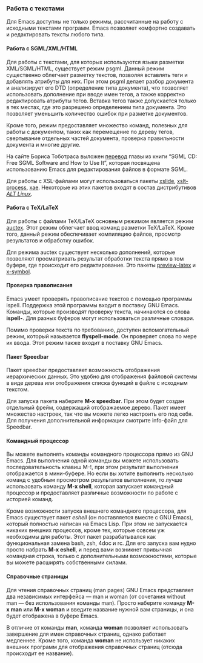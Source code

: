### Работа с текстами

Для Emacs доступны не только режимы, рассчитанные на работу с исходными текстами программ. Emacs позволяет комфортно создавать и редактировать тексты любого типа.

#### Работа с SGML/XML/HTML

Для работы с текстами, для которых используются языки разметки XML/SGML/HTML, существует режим psgml. Данный режим существенно облегчает разметку текстов, позволяя вставлять теги и добавлять атрибуты для них. При этом psgml делает разбор документа и анализирует его DTD (определение типа документа), что позволяет использовать дополнение при вводе имен тегов, а также корректно редактировать атрибуты тегов. Вставка тегов также допускается только в тех местах, где это разрешено определением типа документа. Это позволяет уменьшить количество ошибок при разметке документов.

Кроме того, режим предоставляет множество команд, полезных для работы с документом, таких как перемещение по дереву тегов, свертывание отдельных частей документа, проверка правильности документа и многие другие.

На сайте Бориса Тоботраса выложен [перевод](http://xtalk.msk.su/SGML/em.html) главы из книги “SGML CD: Free SGML Software and How to Use It”, которая посвящена использованию Emacs для редактирования файлов в формате SGML.

Для работы с XSL-файлами могут использоваться пакеты [xslide](http://www.menteith.com/xslide/), [xslt-process](http://xslt-process.sourceforge.net/), [xae](http://xae.sunsite.dk/). Некоторые из этих пакетов входят в состав дистрибутивов _[ALT Linux](http://www.altlinux.ru)_.

#### Работа с TeX/LaTeX

Для работы с файлами TeX/LaTeX основным режимом является режим [auctex](http://mirrors.sunsite.dk/auctex/www/auctex/). Этот режим облегчает ввод команд разметки TeX/LaTeX. Кроме того, данный режим обеспечивает компиляцию файлов, просмотр результатов и обработку ошибок.

Для режима auctex существует несколько дополнений, которые позволяют просматривать результат обработки текста прямо в том буфере, где происходит его редактирование. Это пакеты [preview-latex](http://preview-latex.sourceforge.net) и [x-symbol](http://x-symbol.sourceforge.net/).

#### Проверка правописания

Emacs умеет проверять правописание текстов с помощью программы ispell. Поддержка этой программы входит в поставку GNU Emacs. Команды, которые производят проверку текста, начинаются со слова **ispell-**. Для разных буферов могут использоваться различные словари.

Помимо проверки текста по требованию, доступен вспомогательный режим, который называется **flyspell-mode**. Он проверяет слова по мере их ввода. Этот режим также входит в поставку GNU Emacs.

#### Пакет Speedbar

Пакет speedbar предоставляет возможность отображения иерархических данных. Это удобно для отображения файловой системы в виде дерева или отображения списка функций в файле с исходным текстом.

Для запуска пакета наберите **M-x speedbar**. При этом будет создан отдельный фрейм, содержащий отображаемое дерево. Пакет имеет множество настроек, так что вы можете легко настроить его под себя. Для получения дополнительной информации смотрите info-файл для Speedbar.

#### Командный процессор

Вы можете выполнять команды командного процессора прямо из GNU Emacs. Для выполнения одной команды вы можете использовать последовательность клавиш M-!, при этом результат выполнения отображается в мини-буфере. Но если вы хотите выполнить несколько команд с удобным просмотром результатов выполнения, то лучше использовать команду **M-x shell**, которая запускает командный процессор и предоставляет различные возможности по работе с историей команд.

Кроме возможности запуска внешнего командного процессора, для Emacs существует пакет _eshell_ (он поставляется вместе с GNU Emacs), который полностью написан на Emacs Lisp. При этом не запускается никаких внешних процессов, кроме тех, которые совсем уж необходимы для работы. Этот пакет разрабатывался как функциональная замена bash, zsh, 4doc и rc. Для его запуска вам нудно просто набрать **M-x eshell**, и перед вами возникнет привычная командная строка, только с дополнительными возможностями, которые вы можете расширять собственными силами.

#### Справочные страницы

Для чтения справочных страниц (man pages) GNU Emacs представляет два независимых интерфейса — man и woman (от сочетания without man — без использования команды man). Просто наберите команду **M-x man** или **M-x woman** и введите название нужной вам страницы, и она будет отображена в буфере Emacs.

В отличие от команды **man**, команда **woman** позволяет использовать завершение для имен справочных страниц, однако работает медленнее. Кроме того, команда **woman** не использует никаких внешних программ для отображения справочных страниц (отсюда происходит ее название).


